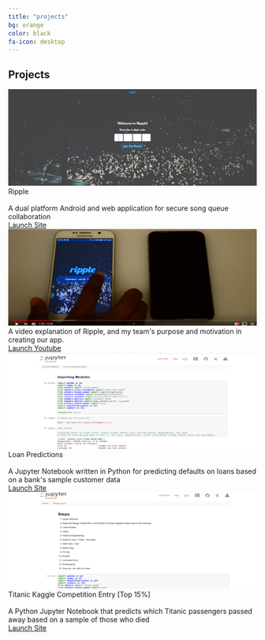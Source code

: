 ```yaml
---
title: "projects"
bg: orange
color: black
fa-icon: desktop
---
```


## Projects

<div class="project-container">
  <div class="image-container">
  <img src="img/ripple.JPG" width="420" height="196" alt="Ripple" class="image" style="width:100%"/>
  <div class="project-box">
   <div class="project-description"><span class="project-title">Ripple</span><br />
   <br />
   A dual platform Android and web application for secure song queue collaboration
   </div>
   <div class="middle">
   	<div class="text">
   		<a href="http://abgripple.herokuapp.com" color="white">
   		Launch Site
   		</a>
   	</div>
   </div>
   </div>
  </div>
</div>
<div class="project-container">
  <div class="image-container">
  <img src="img/RippleYoutube.png" width="420" height="196" alt="ripple youtube thumbnail" class="image" style="width:100%"/>
  <div class="project-box">
   <div class="project-description">A video explanation of Ripple, and my team's purpose and motivation in creating our app.
   </div>
   <div class="middle">
   	<div class="text">
   		<a href="https://www.youtube.com/watch?time_continue=1&v=Ll7MTgHA0cc" color="white">
   		Launch Youtube
   		</a>
   	</div>
   </div>
   </div>
  </div>
</div>
<div class="project-container">
  <div class="image-container">
  <img src="img/jupyter_thumbnail.png" width="420" height="196" alt="jupyter notebook" class="image" style="width:100%"/>
  <div class="project-box">
   <div class="project-description"><span class="project-titles">Loan Predictions</span><br />
   <br />
   A Jupyter Notebook written in Python for predicting defaults on loans based on a bank's sample customer data
   </div>
   <div class="middle">
   	<div class="text">
   		<a href="http://nbviewer.jupyter.org/github/machkevin7/LoanPredictions/blob/master/Loan%20Predictions.ipynb" color="white">
		Launch Site
  		</a>
  </div>
  </div>
 </div>
</div>
</div>
<div class="project-container">
  <div class="image-container">
  <img src="img/TitanicThumbail.png" width="420" height="196" alt="titanic notebook" class="image" style="width:100%"/>
  <div class="project-box">
   <div class="project-description"><span class="project-titles">Titanic Kaggle Competition Entry [Top 15%]</span><br /> 
   <br />
   A Python Jupyter Notebook that predicts which Titanic passengers passed away based on a sample of those who died
   </div>
   <div class="middle">
   	<div class="text">
   		<a href="http://nbviewer.jupyter.org/github/machkevin7/titanic/blob/master/Titanic.ipynb" color="white">
		Launch Site
  		</a>
  </div>
  </div>
 </div>
</div>
</div>
